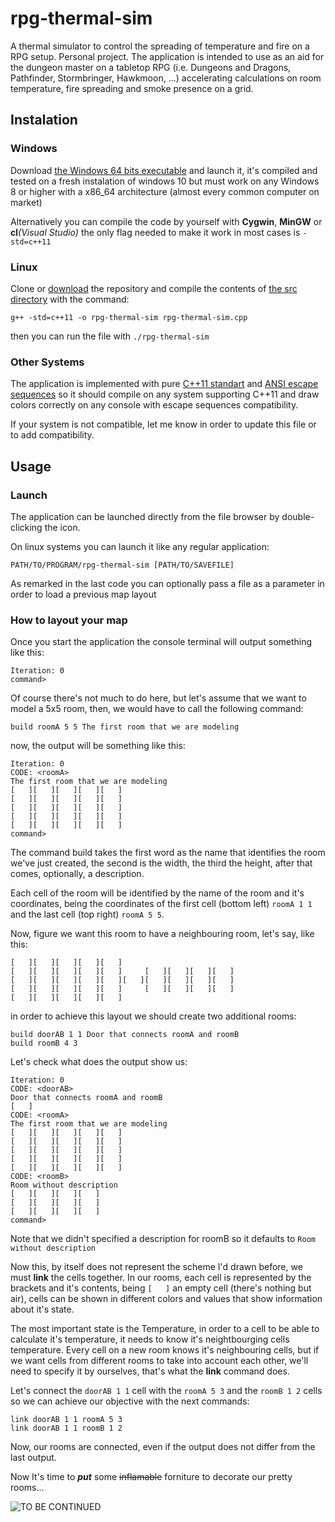 # rpg-thermal-sim
A thermal simulator to control the spreading of temperature and fire on a RPG setup. Personal project. The application is intended to use as an aid for the dungeon master on a tabletop RPG (i.e. Dungeons and Dragons, Pathfinder, Stormbringer, Hawkmoon, ...) accelerating calculations on room temperature, fire spreading and smoke presence on a grid.

## Instalation

### Windows
Download [the Windows 64 bits executable](../../raw/master/x86_64%20win64/rpg-thermal-sim.exe) and launch it, it's compiled and tested on a fresh instalation of windows 10 but must work on any Windows 8 or higher with a x86_64 architecture (almost every common computer on market)

Alternatively you can compile the code by yourself with **Cygwin**, **MinGW** or **cl**_(Visual Studio)_ the only flag needed to make it work in most cases is `-std=c++11`

### Linux
Clone or [download](https://github.com/ElrikPiro/rpg-thermal-sim/archive/master.zip) the repository and compile the contents of [the src directory](https://github.com/ElrikPiro/rpg-thermal-sim/tree/master/src) with the command:
```
g++ -std=c++11 -o rpg-thermal-sim rpg-thermal-sim.cpp
``` 
then you can run the file with `./rpg-thermal-sim`

### Other Systems
The application is implemented with pure [C++11 standart](https://en.wikipedia.org/wiki/C%2B%2B11) and [ANSI escape sequences](https://en.wikipedia.org/wiki/ANSI_escape_code) so it should compile on any system supporting C++11 and draw colors correctly on any console with escape sequences compatibility.

If your system is not compatible, let me know in order to update this file or to add compatibility.

## Usage
### Launch
The application can be launched directly from the file browser by double-clicking the icon.

On linux systems you can launch it like any regular application:
```
PATH/TO/PROGRAM/rpg-thermal-sim [PATH/TO/SAVEFILE]
```
As remarked in the last code you can optionally pass a file as a parameter in order to load a previous map layout

### How to layout your map
Once you start the application the console terminal will output something like this:
```
Iteration: 0
command> 
```
Of course there's not much to do here, but let's assume that we want to model a 5x5 room, then, we would have to call the following command:
```
build roomA 5 5 The first room that we are modeling
```
now, the output will be something like this:
```
Iteration: 0
CODE: <roomA>
The first room that we are modeling
[   ][   ][   ][   ][   ]
[   ][   ][   ][   ][   ]
[   ][   ][   ][   ][   ]
[   ][   ][   ][   ][   ]
[   ][   ][   ][   ][   ]
command> 
```
The command build takes the first word as the name that identifies the room we've just created, the second is the width, the third the height, after that comes, optionally, a description.

Each cell of the room will be identified by the name of the room and it's coordinates, being the coordinates of the first cell (bottom left) `roomA 1 1` and the last cell (top right) `roomA 5 5`.

Now, figure we want this room to have a neighbouring room, let's say, like this:
```
[   ][   ][   ][   ][   ]
[   ][   ][   ][   ][   ]     [   ][   ][   ][   ]     
[   ][   ][   ][   ][   ][   ][   ][   ][   ][   ]
[   ][   ][   ][   ][   ]     [   ][   ][   ][   ]
[   ][   ][   ][   ][   ]
```
in order to achieve this layout we should create two additional rooms:
```
build doorAB 1 1 Door that connects roomA and roomB
build roomB 4 3
```
Let's check what does the output show us:
```
Iteration: 0
CODE: <doorAB>
Door that connects roomA and roomB
[   ]
CODE: <roomA>
The first room that we are modeling
[   ][   ][   ][   ][   ]
[   ][   ][   ][   ][   ]
[   ][   ][   ][   ][   ]
[   ][   ][   ][   ][   ]
[   ][   ][   ][   ][   ]
CODE: <roomB>
Room without description
[   ][   ][   ][   ]
[   ][   ][   ][   ]
[   ][   ][   ][   ]
command> 
```
Note that we didn't specified a description for roomB so it defaults to `Room without description`

Now this, by itself does not represent the scheme I'd drawn before, we must __link__ the cells together. In our rooms, each cell is represented by the brackets and it's contents, being `[   ]` an empty cell (there's nothing but air), cells can be shown in different colors and values that show information about it's state.

The most important state is the Temperature, in order to a cell to be able to calculate it's temperature, it needs to know it's neightbourging cells temperature. Every cell on a new room knows it's neighbouring cells, but if we want cells from different rooms to take into account each other, we'll need to specify it by ourselves, that's what the __link__ command does.

Let's connect the `doorAB 1 1` cell with the `roomA 5 3` and the `roomB 1 2` cells so we can achieve our objective with the next commands:
```
link doorAB 1 1 roomA 5 3
link doorAB 1 1 roomB 1 2
```
Now, our rooms are connected, even if the output does not differ from the last output.

Now It's time to ***put*** some ~~inflamable~~ forniture to decorate our pretty rooms...

![TO BE CONTINUED](https://i.kinja-img.com/gawker-media/image/upload/flgsb6ayx7n8wpk4cg2u.png)
